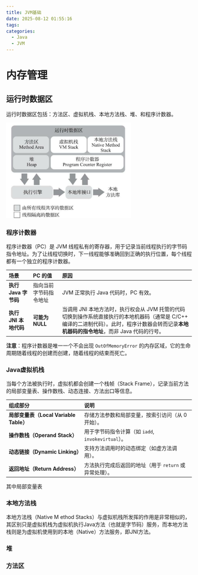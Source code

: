 ```yaml
---
title: JVM基础
date: 2025-08-12 01:55:16
tags:
categories:  
  - Java
  - JVM
---
```


# 内存管理

## 运行时数据区

运行时数据区包括：方法区、虚拟机栈、本地方法栈、堆、和程序计数器。

<img src="https://raw.githubusercontent.com/yicizhang00/image_host/main/blog-img/202509010119605.png" alt="image-20250901011910374" style="zoom: 33%;" />

### 程序计数器

程序计数器（PC）是 JVM 线程私有的寄存器，用于记录当前线程执行的字节码指令地址。为了让线程切换时，下一线程能够准确回到正确的执行位置，每个线程都有一个独立的程序计数器。

| **场景**              | **PC 的值**            | **原因**                                                     |
| :-------------------- | :--------------------- | :----------------------------------------------------------- |
| **执行 Java 字节码**  | 指向当前字节码指令地址 | JVM 正常执行 Java 代码时，PC 有效。                          |
| **执行 JNI 本地代码** | **可能为 NULL**        | 当调用 JNI 本地方法时，执行权会从 JVM 托管的代码切换到操作系统直接执行的本地机器码（通常是 C/C++ 编译的二进制代码）。此时，程序计数器会转而记录**本地机器码的指令地址**，而非 Java 代码的行号。 |

**注意**：程序计数器是唯一一个不会出现 `OutOfMemoryError` 的内存区域，它的生命周期随着线程的创建而创建，随着线程的结束而死亡。

### Java虚拟机栈

当每个方法被执行时，虚拟机都会创建一个栈帧（Stack Frame），记录当前方法的局部变量表、操作数栈、动态连接、方法出口等信息。

| 组成部分                               | 说明                                                   |
| :------------------------------------- | :----------------------------------------------------- |
| **局部变量表（Local Variable Table）** | 存储方法参数和局部变量，按索引访问（从 0 开始）。      |
| **操作数栈（Operand Stack）**          | 用于字节码指令计算（如 `iadd`, `invokevirtual`）。     |
| **动态链接（Dynamic Linking）**        | 支持方法调用时的动态绑定（如虚方法调用）。             |
| **返回地址（Return Address）**         | 方法执行完成后返回的地址（用于 `return` 或异常处理）。 |

其中局部变量表

### 本地方法栈

本地方法栈（Native M ethod Stacks）与虚拟机栈所发挥的作用是非常相似的，其区别只是虚拟机栈为虚拟机执行Java方法（也就是字节码）服务，而本地方法栈则是为虚拟机使用到的本地（Native）方法服务，即JNI方法。

### 堆



### 方法区